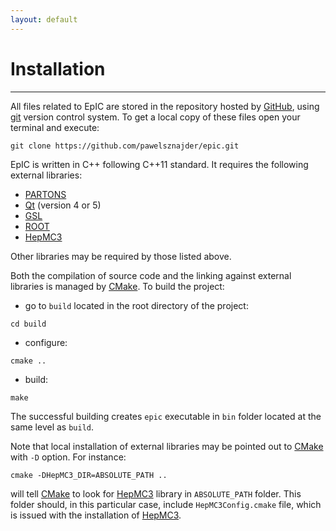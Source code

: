 ```yaml
---
layout: default 
---
```


# Installation 

---

All files related to EpIC are stored in the repository hosted by [GitHub](https://github.com/pawelsznajder/epic), using [git](https://git-scm.com) version control system. To get a local copy of these files open your terminal and execute: 
```shell
git clone https://github.com/pawelsznajder/epic.git
```

EpIC is written in C++ following C++11 standard. It requires the following external libraries:
* [PARTONS](http://partons.cea.fr)
* [Qt](https://www.qt.io) (version 4 or 5)
* [GSL](https://www.gnu.org/software/gsl)
* [ROOT](https://root.cern)
* [HepMC3](https://gitlab.cern.ch/hepmc/HepMC3)

Other libraries may be required by those listed above.


Both the compilation of source code and the linking against external libraries is managed by [CMake](https://cmake.org). To build the project:
* go to `build` located in the root directory of the project:
```shell
cd build
```
* configure:
```shell
cmake ..
```
* build:
```shell
make
```

The successful building creates `epic` executable in `bin` folder located at the same level as `build`. 

Note that local installation of external libraries may be pointed out to [CMake](https://cmake.org) with `-D` option. For instance:
```shell
cmake -DHepMC3_DIR=ABSOLUTE_PATH ..
```
will tell [CMake](https://cmake.org) to look for [HepMC3](https://gitlab.cern.ch/hepmc/HepMC3) library in `ABSOLUTE_PATH` folder. This folder should, in this particular case, include `HepMC3Config.cmake` file, which is issued with the installation of [HepMC3](https://gitlab.cern.ch/hepmc/HepMC3).